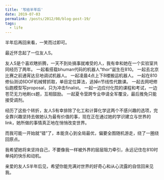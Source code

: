 ```yaml
---
title: '写给半年后'
date: 2019-07-03
permalink: /posts/2012/08/blog-post-19/
tags:
  - life
---
```


半年后再回来看，一笑而过即可。


最近怀念起了一位友人S。

友人S是个喜欢瞎折腾，一天不到处搞事就难受的人，我有幸和她在一个实验室共同经历了两年。
一起看搭载bhuman代码的机器人“thor”诞生在810。
一起去北京比赛之前通宵达旦地调试机器人。
一起凌晨4点上下8楼搬运机器人。
一起在810修仙测试6DOF机械臂抓取，单目定位算法，逃掉n节线性代数课。
一起去网吧修仙跑模型写proposal，只为冲击finalist。
一起一边应付化院的课程和考试，一边苍茫无力地刷cs题，互相鼓励。
一起夏令营跨专业申请全军覆没，最后推免只能接受调剂。

经历了这些个转折，友人S有幸排除了化工和计算化学这两个不感兴趣的选项，完全靠兴趣坚持去做她认为最有价值的事，现在正在通过她的学识建立与世界的link，她所做的事情真正地在悄悄改变世界。

而我可能一开始就“错”了，本能贪心到全局最优，偏要全图随机游走，绕了一圈绕回原点。

我希望她将来坚持自己，不要像我一样被外界的层层阻力牵引，永远记住在810时单纯的快乐和动机。

亲爱的友人S半年后见，希望你能充满对世界的好奇心和从心流露的自信回来见我。
